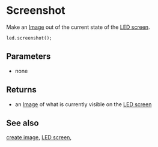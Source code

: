 # Screenshot

Make an [Image](/reference/images/image) out of the current state of the [LED screen](/device/screen).

```sig
led.screenshot();
```

## Parameters

* none

## Returns

* an [Image](/reference/images/image) of what is currently visible on the [LED screen](/device/screen)

## See also

[create image](/reference/images/create-image), [LED screen](/device/screen),

